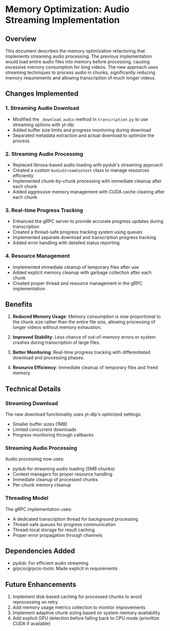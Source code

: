 # Memory Optimization: Audio Streaming Implementation

## Overview

This document describes the memory optimization refactoring that implements streaming audio processing. The previous implementation would load entire audio files into memory before processing, causing excessive memory consumption for long videos. The new approach uses streaming techniques to process audio in chunks, significantly reducing memory requirements and allowing transcription of much longer videos.

## Changes Implemented

### 1. Streaming Audio Download

- Modified the `_download_audio` method in `transcription.py` to use streaming options with yt-dlp
- Added buffer size limits and progress monitoring during download
- Separated metadata extraction and actual download to optimize the process

### 2. Streaming Audio Processing

- Replaced librosa-based audio loading with pydub's streaming approach
- Created a custom `AudioStreamContext` class to manage resources efficiently
- Implemented chunk-by-chunk processing with immediate cleanup after each chunk
- Added aggressive memory management with CUDA cache clearing after each chunk

### 3. Real-time Progress Tracking

- Enhanced the gRPC server to provide accurate progress updates during transcription
- Created a thread-safe progress tracking system using queues
- Implemented separate download and transcription progress tracking
- Added error handling with detailed status reporting

### 4. Resource Management

- Implemented immediate cleanup of temporary files after use
- Added explicit memory cleanup with garbage collection after each chunk
- Created proper thread and resource management in the gRPC implementation

## Benefits

1. **Reduced Memory Usage**: Memory consumption is now proportional to the chunk size rather than the entire file size, allowing processing of longer videos without memory exhaustion.

2. **Improved Stability**: Less chance of out-of-memory errors or system crashes during transcription of large files.

3. **Better Monitoring**: Real-time progress tracking with differentiated download and processing phases.

4. **Resource Efficiency**: Immediate cleanup of temporary files and freed memory.

## Technical Details

### Streaming Download

The new download functionality uses yt-dlp's optimized settings:
- Smaller buffer sizes (1MB)
- Limited concurrent downloads
- Progress monitoring through callbacks

### Streaming Audio Processing

Audio processing now uses:
- pydub for streaming audio loading (5MB chunks)
- Context managers for proper resource handling
- Immediate cleanup of processed chunks
- Per-chunk memory cleanup

### Threading Model

The gRPC implementation uses:
- A dedicated transcription thread for background processing
- Thread-safe queues for progress communication
- Thread-local storage for result caching
- Proper error propagation through channels

## Dependencies Added

- pydub: For efficient audio streaming
- grpcio/grpcio-tools: Made explicit in requirements

## Future Enhancements

1. Implement disk-based caching for processed chunks to avoid reprocessing on retry
2. Add memory usage metrics collection to monitor improvements
3. Implement adaptive chunk sizing based on system memory availability
4. Add explicit GPU detection before falling back to CPU mode (prioritize CUDA if available)